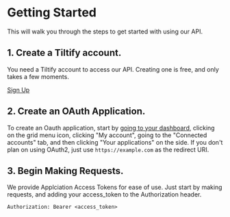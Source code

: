# Getting Started

This will walk you through the steps to get started with using our API.

## 1. Create a Tiltify account.

You need a Tiltify account to access our API. Creating one is free, and only
takes a few moments.

[Sign Up](https://tiltify.com/users/sign_up)

## 2. Create an OAuth Application.

To create an Oauth application, start by [going to your dashboard](https://dashboard.tiltify.com/), clicking on the grid menu icon, clicking "My account", going to the "Connected accounts" tab, and then clicking "Your applications" on the side. If you don't plan on using OAuth2, just use
`https://example.com` as the redirect URI.

## 3. Begin Making Requests.

We provide Applciation Access Tokens for ease of use. Just start by making
requests, and adding your access_token to the Authorization header.

```
Authorization: Bearer <access_token>
```
